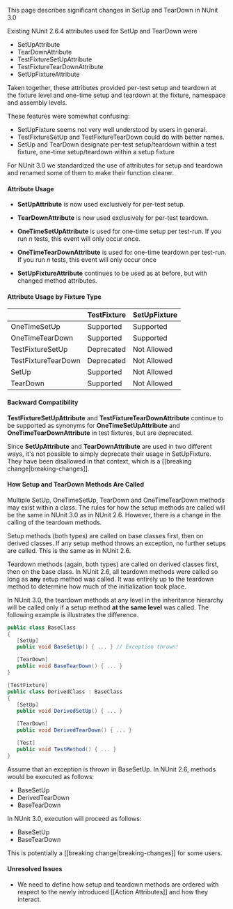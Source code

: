 This page describes significant changes in SetUp and TearDown in NUnit 3.0

Existing NUnit 2.6.4 attributes used for SetUp and TearDown were

  * SetUpAttribute
  * TearDownAttribute
  * TestFixtureSetUpAttribute
  * TestFixtureTearDownAttribute
  * SetUpFixtureAttribute

Taken together, these attributes provided per-test setup and teardown at the fixture level and one-time setup and teardown at the fixture, namespace and assembly levels. 

These features were somewhat confusing:

  * SetUpFixture seems not very well understood by users in general. 
  * TestFixtureSetUp and TestFixtureTearDown could do with better names.
  * SetUp and TearDown designate per-test setup/teardown within a test fixture, one-time setup/teardown within a setup fixture

For NUnit 3.0 we standardized the use of attributes for setup and teardown and renamed some of them to make their function clearer. 

#### Attribute Usage

  * **SetUpAttribute** is now used exclusively for per-test setup.

  * **TearDownAttribute** is now used exclusively for per-test teardown. 

  * **OneTimeSetUpAttribute** is used for one-time setup per test-run. If you run _n_ tests, this event will only occur once.

  * **OneTimeTearDownAttribute** is used for one-time teardown per test-run. If you run _n_ tests, this event will only occur once

  * **SetUpFixtureAttribute** continues to be used as at before, but with changed method attributes.

#### Attribute Usage by Fixture Type

|                     | TestFixture  | SetUpFixture |
|---------------------|--------------|--------------|
| OneTimeSetUp        |  Supported   |  Supported   |
| OneTimeTearDown     |  Supported   |  Supported   |
| TestFixtureSetUp    |  Deprecated  | Not Allowed  |
| TestFixtureTearDown |  Deprecated  | Not Allowed  |
| SetUp               |  Supported   | Not Allowed  |
| TearDown            |  Supported   | Not Allowed  |

#### Backward Compatibility

**TestFixtureSetUpAttribute** and **TestFixtureTearDownAttribute** continue to be supported as synonyms for **OneTimeSetUpAttribute** and **OneTimeTearDownAttribute** in test fixtures, but are deprecated.

Since **SetUpAttribute** and **TearDownAttribute** are used in two different ways, it's not possible to simply deprecate their usage in SetUpFixture. They have been disallowed in that context, which is a [[breaking change|breaking-changes]].

#### How Setup and TearDown Methods Are Called

Multiple SetUp, OneTimeSetUp, TearDown and OneTimeTearDown methods may exist within a class. The rules for how the setup methods are called will be the same in NUnit 3.0 as in NUnit 2.6. However, there is a change in the calling of the teardown methods.

Setup methods (both types) are called on base classes first, then on derived classes. If any setup method throws an exception, no further setups are called. This is the same as in NUnit 2.6.

Teardown methods (again, both types) are called on derived classes first, then on the base class. In NUnit 2.6, all teardown methods were called so long as **any** setup method was called. It was entirely up to the teardown method to determine how much of the initialization took place.

In NUnit 3.0, the teardown methods at any level in the inheritance hierarchy will be called only if a setup method **at the same level** was called. The following example is illustrates the difference.

```C#
public class BaseClass
{
   [SetUp]
   public void BaseSetUp() { ... } // Exception thrown!

   [TearDown]
   public void BaseTearDown() { ... }
}

[TestFixture]
public class DerivedClass : BaseClass
{
   [SetUp]
   public void DerivedSetUp() { ... }

   [TearDown]
   public void DerivedTearDown() { ... }

   [Test]
   public void TestMethod() { ... }
}
```
Assume that an exception is thrown in BaseSetUp. In NUnit 2.6, methods would be executed as follows:
* BaseSetUp
* DerivedTearDown
* BaseTearDown

In NUnit 3.0, execution will proceed as follows:
* BaseSetUp
* BaseTearDown

This is potentially a [[breaking change|breaking-changes]] for some users.

#### Unresolved Issues

  * We need to define how setup and teardown methods are ordered with respect to the newly introduced [[Action Attributes]] and how they interact.